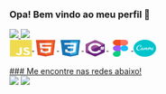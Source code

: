 ### Opa! Bem vindo ao meu perfil 🤙
 
<div>
<a href="https://github.com/Cgustav209">
<img height="180em" src="https://github-readme-stats.vercel.app/api/top-langs/?username=Cgustav209&layout=compact&langs_count=6&theme=tokyonight" style="max-width: 100%;">
<img height="180em" src="https://github-readme-stats.vercel.app/api?username=Cgustav209&show_icons=true&theme=toky…
<img height="180em" src="https://github-readme-stats.vercel.app/api/top-langs/?username=Cgustav209&layout=compact&…
</div>
 <br>
<div style="display: inline_block"><br>
<img align="center" alt="Js" height="30" width="40" src="https://raw.githubusercontent.com/devicons/devicon/master/icons/javascript/javascript-plain.svg">
<img align="center" alt="HTML" height="30" width="40" src="https://raw.githubusercontent.com/devicons/devicon/master/icons/html5/html5-original.svg">
<img align="center" alt="CSS" height="30" width="40" src="https://raw.githubusercontent.com/devicons/devicon/master/icons/css3/css3-original.svg">
<img align="center" alt="C#" height="30" width="40" src="https://raw.githubusercontent.com/devicons/devicon/master/icons/csharp/csharp-original.svg">
<img align="center" alt="Figma" height="30" width="40" src="https://raw.githubusercontent.com/devicons/devicon/master/icons/figma/figma-original.svg">
<img align="center" alt="Figma" height="30" width="40" src="https://raw.githubusercontent.com/devicons/devicon/master/icons/canva/canva-original.svg">
 
</div>
<br>
### Me encontre nas redes abaixo!
<div> 
<a href="https://www.instagram.com/_ggustav" target="_blank"><img src="https://img.shields.io/badge/-Instagram-%23E4405F?style=for-the-badge&logo=instagram&logoColor=white" target="_blank"></a>
<a href = "mailto:cgubarbosag1604@gmail.com"><img src="https://img.shields.io/badge/-Gmail-%23333?style=for-the-badge&logo=gmail&logoColor=white" target="_blank"></a>
</div>

